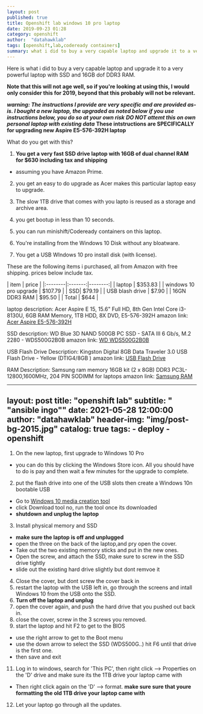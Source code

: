```yaml
---
layout: post
published: true
title: Openshift lab windows 10 pro laptop
date: 2019-09-23 01:28
category: openshift
author:  "datahawklab"
tags: [openshift,lab,codeready containers]
summary: what i did to buy a very capable laptop and upgrade it to a very powerful laptop with SSD and 16GB dof DDR3 RAM.
---
```



Here is what i did to buy a very capable laptop and upgrade it to a very powerful laptop with SSD and 16GB dof DDR3 RAM.

**Note that this will not age well, so if you're looking at using this, I would only consider this for 2019, beyond that this probably will not be relevant.**

***warning: The instructions I provide are very specific and are provided as-is. I bought a new laptop, the upgraded as noted below***
***if you use instructions below, you do so at your own risk***
***DO NOT attemt this on own personal laptop with existing data***
**These intstructions are SPECIFICALLY for upgrading new Aspire E5-576-392H laptop**

What do you get with this?

1. **You get a very fast SSD drive laptop with 16GB of dual channel RAM for $630 including tax and shipping**

- assuming you have Amazon Prime.

2. you get an easy to do upgrade as Acer makes this particular laptop easy to upgrade.

3. The slow 1TB drive that comes with you lapto is reused as a storage and archive area.

4. you get bootup in less than 10 seconds.

5. you can run minishift/Codeready containers on this laptop.

6. You're installing from the Windows 10 Disk without any
bloatware.

7. You get a USB WIndows 10 pro install disk (with license).

These are the following items i purchased, all from Amazon with free shipping.
prices below include tax.

| item | price |
|:--------|:-------:|--------:|
| laptop | $353.83 |
| windows 10 pro upgrade | $107.79 |
| SSD| $79.19 |
| USB blash drive | $7.90 |
| 16GN DDR3 RAM | $95.50 |
| Total | $644 |

laptop description:
Acer Aspire E 15, 15.6" Full HD, 8th Gen Intel Core i3-8130U, 6GB RAM Memory, 1TB HDD, 8X DVD, E5-576-392H
amazon link:
[Acer Aspire E5-576-392H]

SSD description:
WD Blue 3D NAND 500GB PC SSD - SATA III 6 Gb/s, M.2 2280 - WDS500G2B0B
amazon link:
[WD WDS500G2B0B]

USB Flash Drive Description:
Kingston Digital 8GB Data Traveler 3.0 USB Flash Drive - Yellow (DTIG4/8GB )
amazon link:
[USB Flash Drive]

RAM Description:
Samsung ram memory 16GB kit (2 x 8GB) DDR3 PC3L-12800,1600MHz, 204 PIN SODIMM for laptops
amazon link:
[Samsung RAM]

---

layout:     post
title:      "openshift lab"
subtitle:   " \"ansible ingo\""
date:       2021-05-28 12:00:00
author:  "datahawklab"
header-img: "img/post-bg-2015.jpg"
catalog: true
tags:
    - deploy
    - openshift
---

1. On the new laptop, first upgrade to Windows 10 Pro

- you can do this by clicking the Windows Store icon. All you should have to do is pay and then wait a few minutes for the upgrade to complete.

2. put the flash drive into one of the USB slots then create a Windows 10n bootable USB

- Go to [Windows 10 media creation tool]
- click Download tool no, run the tool once its downloaded
- **shutdown and unplug the laptop**

3. Install physical memory and SSD

- **make sure the laptop is off and unplugged**
- open the three on the back of the laptop,and pry open the cover.
- Take out the two existing memory sticks and put in the new ones.
- Open the screw, and attach the SSD, make sure to screw in the SSD drive tightly
- slide out the existing hard drive slightly but dont remvoe it

4. Close the cover, but dont screw the cover back in
5. restart the laptop with the USB left in, go through the screens and intall Windows 10 from the USB onto the SSD.
6. **Turn off the laptop and unplug**
7. open the cover again, and push the hard drive that you pushed out back in.
9. close the cover, screw in the 3 screws you removed.
10. start the laptop and hit F2 to get to the BIOS

- use the right arrow to get to the Boot menu
- use the down arrow to select the SSD (WDS500G..) hit F6 until that drive is the first one.
- then save and exit

11. Log in to windows, search for 'This PC', then right click --> Properties on the 'D' drive and make sure its the 1TB drive your laptop came with

- Then right click again on the 'D' --> format. **make sure sure that youre formatting the old 1TB drive your laptop came with**

12. Let your laptop go through all the updates.

[Acer Aspire E5-576-392H]:https://www.amazon.com/gp/product/B079TGL2BZ/ref=ppx_yo_dt_b_asin_title_o01__o00_s00?ie=UTF8&psc=1
[WD WDS500G2B0B]:https://www.amazon.com/gp/product/B073SBX6TY/ref=ppx_yo_dt_b_asin_title_o00__o00_s01?ie=UTF8&psc=1
[USB Flash Drive]:https://www.amazon.com/gp/product/B00G9WHMHC/ref=ppx_od_dt_b_asin_title_o00_s00?ie=UTF8&psc=1
[Samsung RAM]:https://www.amazon.com/gp/product/B00KEAEX54/ref=ppx_od_dt_b_asin_title_o00_s01?ie=UTF8&psc=1
[Windows 10 media creation tool]:https://www.microsoft.com/en-us/software-download/windows10
